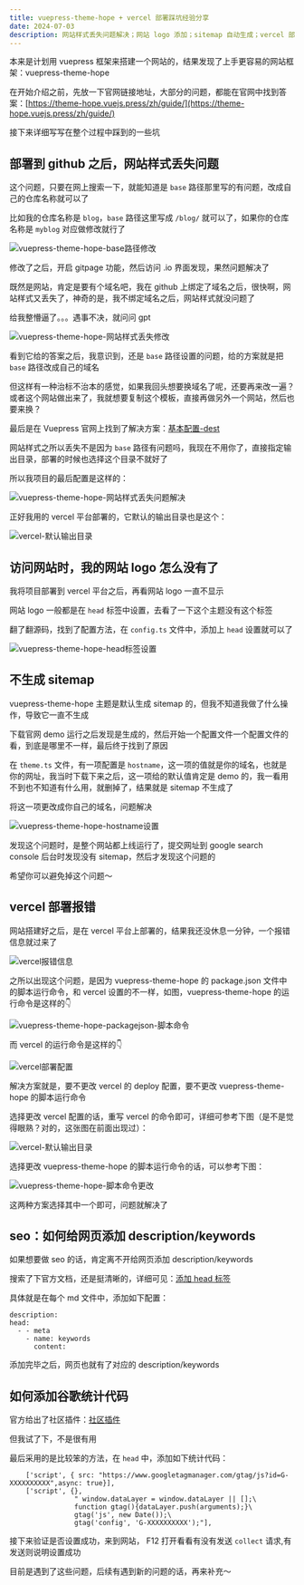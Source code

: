 ```yaml
---
title: vuepress-theme-hope + vercel 部署踩坑经验分享
date: 2024-07-03
description: 网站样式丢失问题解决；网站 logo 添加；sitemap 自动生成；vercel 部署报错；给网站添加 description/keywords；添加谷歌统计代码
---
```


本来是计划用 vuepress 框架来搭建一个网站的，结果发现了上手更容易的网站框架：vuepress-theme-hope

在开始介绍之前，先放一下官网链接地址，大部分的问题，都能在官网中找到答案：[https://theme-hope.vuejs.press/zh/guide/](https://theme-hope.vuejs.press/zh/guide/)

接下来详细写写在整个过程中踩到的一些坑

## 部署到 github 之后，网站样式丢失问题

这个问题，只要在网上搜索一下，就能知道是 `base` 路径那里写的有问题，改成自己的仓库名称就可以了

比如我的仓库名称是 `blog`，`base` 路径这里写成 `/blog/` 就可以了，如果你的仓库名称是 `myblog` 对应做修改就行了

<img src="/assets/vuepress-theme-hope/blog.webp" loading="lazy" alt="vuepress-theme-hope-base路径修改" />

修改了之后，开启 gitpage 功能，然后访问 .io 界面发现，果然问题解决了

既然是网站，肯定是要有个域名吧，我在 github 上绑定了域名之后，很快啊，网站样式又丢失了，神奇的是，我不绑定域名之后，网站样式就没问题了

给我整懵逼了。。。遇事不决，就问问 gpt

<img src="/assets/vuepress-theme-hope/gpt.webp" loading="lazy" alt="vuepress-theme-hope-网站样式丢失修改" />

看到它给的答案之后，我意识到，还是 `base` 路径设置的问题，给的方案就是把 `base` 路径改成自己的域名

但这样有一种治标不治本的感觉，如果我回头想要换域名了呢，还要再来改一遍？或者这个网站做出来了，我就想要复制这个模板，直接再做另外一个网站，然后也要来换？

最后是在 Vuepress 官网上找到了解决方案：[基本配置-dest](https://vuepress.vuejs.org/zh/config/#dest)

网站样式之所以丢失不是因为 `base` 路径有问题吗，我现在不用你了，直接指定输出目录，部署的时候也选择这个目录不就好了

所以我项目的最后配置是这样的：

<img src="/assets/vuepress-theme-hope/dest.webp" loading="lazy" alt="vuepress-theme-hope-网站样式丢失问题解决" />

正好我用的 vercel 平台部署的，它默认的输出目录也是这个：

<img src="/assets/vuepress-theme-hope/vercel.webp" loading="lazy" alt="vercel-默认输出目录" />

## 访问网站时，我的网站 logo 怎么没有了

我将项目部署到 vercel 平台之后，再看网站 logo 一直不显示

网站 logo 一般都是在 `head` 标签中设置，去看了一下这个主题没有这个标签

翻了翻源码，找到了配置方法，在 `config.ts` 文件中，添加上 `head` 设置就可以了

<img src="/assets/vuepress-theme-hope/head.webp" loading="lazy" alt="vuepress-theme-hope-head标签设置" />

## 不生成 sitemap

vuepress-theme-hope 主题是默认生成 sitemap 的，但我不知道我做了什么操作，导致它一直不生成

下载官网 demo 运行之后发现是生成的，然后开始一个配置文件一个配置文件的看，到底是哪里不一样，最后终于找到了原因

在 `theme.ts` 文件，有一项配置是 `hostname`，这一项的值就是你的域名，也就是你的网址，我当时下载下来之后，这一项给的默认值肯定是 demo 的，我一看用不到也不知道有什么用，就删掉了，结果就是 sitemap 不生成了

将这一项更改成你自己的域名，问题解决

<img src="/assets/vuepress-theme-hope/hostname.webp" loading="lazy" alt="vuepress-theme-hope-hostname设置" />

发现这个问题时，是整个网站都上线运行了，提交网址到 google search console 后台时发现没有 sitemap，然后才发现这个问题的

希望你可以避免掉这个问题～

## vercel 部署报错

网站搭建好之后，是在 vercel 平台上部署的，结果我还没休息一分钟，一个报错信息就过来了

<img src="/assets/vuepress-theme-hope/vercel-error.webp" loading="lazy" alt="vercel报错信息" />

之所以出现这个问题，是因为 vuepress-theme-hope 的 package.json 文件中的脚本运行命令，和 vercel 设置的不一样，如图，vuepress-theme-hope 的运行命令是这样的👇

<img src="/assets/vuepress-theme-hope/packagejson.webp" loading="lazy" alt="vuepress-theme-hope-packagejson-脚本命令" />

而 vercel 的运行命令是这样的👇

<img src="/assets/vuepress-theme-hope/vercel-deploy-config.webp" loading="lazy" alt="vercel部署配置" />

解决方案就是，要不更改 vercel 的 deploy 配置，要不更改 vuepress-theme-hope 的脚本运行命令

选择更改 vercel 配置的话，重写 vercel 的命令即可，详细可参考下图（是不是觉得眼熟？对的，这张图在前面出现过）：

<img src="/assets/vuepress-theme-hope/vercel.webp" loading="lazy" alt="vercel-默认输出目录" />

选择更改 vuepress-theme-hope 的脚本运行命令的话，可以参考下图：

<img src="/assets/vuepress-theme-hope/change-packagejson.webp" loading="lazy" alt="vuepress-theme-hope-脚本命令更改" />

这两种方案选择其中一个即可，问题就解决了

## seo：如何给网页添加 description/keywords

如果想要做 seo 的话，肯定离不开给网页添加 description/keywords 

搜索了下官方文档，还是挺清晰的，详细可见：[添加 head 标签](https://theme-hope.vuejs.press/zh/guide/advanced/seo.html#%E7%9B%B4%E6%8E%A5%E6%B7%BB%E5%8A%A0-head-%E6%A0%87%E7%AD%BE)

具体就是在每个 md 文件中，添加如下配置：

```
description: 
head:
  - - meta
    - name: keywords
      content: 
```

添加完毕之后，网页也就有了对应的 description/keywords

## 如何添加谷歌统计代码

官方给出了社区插件：[社区插件](https://theme-hope.vuejs.press/zh/cookbook/vuepress/plugin.html#%E7%A4%BE%E5%8C%BA%E6%8F%92%E4%BB%B6)

但我试了下，不是很有用

最后采用的是比较笨的方法，在 `head` 中，添加如下统计代码：

```
    ['script', { src: "https://www.googletagmanager.com/gtag/js?id=G- XXXXXXXXXX",async: true}],
    ['script', {},
                " window.dataLayer = window.dataLayer || [];\
                function gtag(){dataLayer.push(arguments);}\
                gtag('js', new Date());\
                gtag('config', 'G-XXXXXXXXXX');"],
```

接下来验证是否设置成功，来到网站， F12 打开看看有没有发送 `collect` 请求,有发送则说明设置成功

目前是遇到了这些问题，后续有遇到新的问题的话，再来补充～